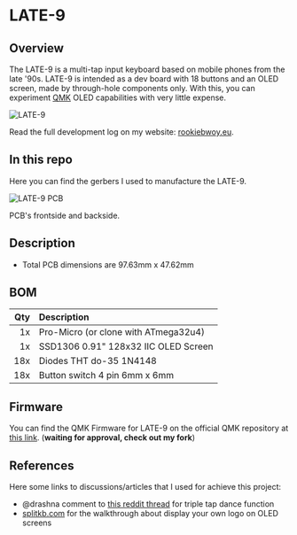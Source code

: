 # LATE-9

## Overview

The LATE-9 is a multi-tap input keyboard based on mobile phones from the late '90s. LATE-9 is intended as a dev board with 18 buttons and an OLED screen, made by through-hole components only. With this, you can experiment [QMK](https://qmk.fm/) OLED capabilities with very little expense.

![LATE-9](https://i.imgur.com/QXycTC3.jpg "LATE-9 first proto")

Read the full development log on my website: [rookiebwoy.eu](https://www.rookiebwoy.eu/projects/late-9/late-9.html).


## In this repo

Here you can find the gerbers I used to manufacture the LATE-9.

![LATE-9 PCB](https://i.imgur.com/NtRZ4ew.png "LATE-9 PCB front and back")

PCB's frontside and backside.


## Description

+ Total PCB dimensions are 97.63mm x 47.62mm


## BOM

|Qty    |Description                            |
|------:|:--------------------------------------|
|1x 	|Pro-Micro (or clone with ATmega32u4)   |
|1x 	|SSD1306 0.91" 128x32 IIC OLED Screen   |
|18x    |Diodes THT do-35 1N4148                |
|18x	|Button switch 4 pin 6mm x 6mm	        |


## Firmware

You can find the QMK Firmware for LATE-9 on the official QMK repository at [this link](https://github.com/qmk/qmk_firmware/tree/master/keyboards/late9). (**waiting for approval, check out my fork**)


## References

Here some links to discussions/articles that I used for achieve this project:

+ @drashna comment to [this reddit thread](https://www.reddit.com/r/olkb/comments/dngjt8/tap_dance_triple_tap_example/) for triple tap dance function
+ [splitkb.com](https://docs.splitkb.com/hc/en-us/articles/360013811280) for the walkthrough about display your own logo on OLED screens

